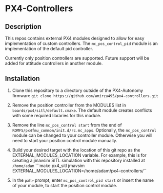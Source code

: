 # PX4-Controllers

## Description
This repos contains external PX4 modules designed to allow for easy implementation of custom controllers. The `mc_pos_control_pid` module is an implementation of the default pid controller.

Currently only position controllers are supported. Future support will be added for attitude controllers in another module.

## Installation

1. Clone this repository to a directory outside of the PX4-Autonomy firmware
```git clone https://github.com/amirza495/px4-controllers.git```

2. Remove the position controller from the MODULES list in `boards/px4/sitl/default.cmake`. The default module creates conflicts with some required libraries for this module.

2. Remove the line `mc_pos_control start` from the end of `ROMFS/px4fmu_common/init.d/rc.mc_apps`. Optionally, the `mc_pos_control` module can be changed to your controller module. Otherwise you will need to start your position control module manually.

2. Build your desired target with the location of this git repo as the EXTERNAL_MODULES_LOCATION variable. For example, this is for creating a jmavsim SITL simulation with this repository installed at `/home/adam`
```make px4_sitl jmavsim EXTERNAL_MODULES_LOCATION=/home/adam/px4-controllers/``

3. In the `pxh>` prompt, enter `mc_pos_control_pid start` or insert the name of your module, to start the position control module.